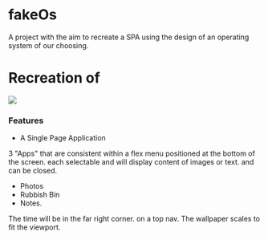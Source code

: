 # fakeOs

A project with the aim to recreate a SPA using the design of an operating system of our choosing.

# Recreation of

<img src= "./images/osdisplay.png">

### Features

- A Single Page Application

3 "Apps" that are consistent within a flex menu positioned at the bottom of the screen. each selectable and will display content of images or text. and can be closed.

- Photos
- Rubbish Bin
- Notes.

The time will be in the far right corner. on a top nav.
The wallpaper scales to fit the viewport.
